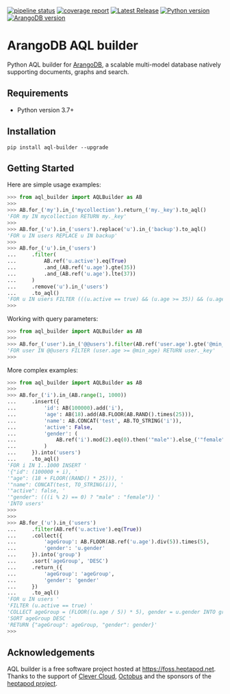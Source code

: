 [![pipeline status](https://foss.heptapod.net/aquapenguin/aql-builder/badges/branch/default/pipeline.svg)](https://foss.heptapod.net/aquapenguin/aql-builder/-/pipelines)
[![coverage report](https://foss.heptapod.net/aquapenguin/aql-builder/badges/branch/default/coverage.svg)](https://foss.heptapod.net/aquapenguin/aql-builder/-/commits/branch/default)
[![Latest Release](https://foss.heptapod.net/aquapenguin/aql-builder/-/badges/release.svg)](https://foss.heptapod.net/aquapenguin/aql-builder/-/releases)
[![Python version](https://img.shields.io/badge/Python-3.7%2B-blue)](https://www.python.org/)
[![ArangoDB version](https://img.shields.io/badge/ArangoDB-3.8%2B-%23DDDF72)](https://www.arangodb.com/docs/stable/aql/)


# ArangoDB AQL builder

Python AQL builder for [ArangoDB](https://www.arangodb.com), a scalable multi-model
database natively supporting documents, graphs and search.

## Requirements

- Python version 3.7+

## Installation

```shell
pip install aql-builder --upgrade
```

## Getting Started

Here are simple usage examples:

```python
>>> from aql_builder import AQLBuilder as AB
>>> 
>>> AB.for_('my').in_('mycollection').return_('my._key').to_aql()
'FOR my IN mycollection RETURN my._key'
>>> 
>>> AB.for_('u').in_('users').replace('u').in_('backup').to_aql()
'FOR u IN users REPLACE u IN backup'
>>> 
>>> AB.for_('u').in_('users')
...     .filter(
...         AB.ref('u.active').eq(True)
...         .and_(AB.ref('u.age').gte(35))
...         .and_(AB.ref('u.age').lte(37))
...     )
...     .remove('u').in_('users')
...     .to_aql()
'FOR u IN users FILTER (((u.active == true) && (u.age >= 35)) && (u.age <= 37)) REMOVE u IN users'
>>> 
```

Working with query parameters:

```python
>>> from aql_builder import AQLBuilder as AB
>>> 
>>> AB.for_('user').in_('@@users').filter(AB.ref('user.age').gte('@min_age')).return_('user._key').to_aql()
'FOR user IN @@users FILTER (user.age >= @min_age) RETURN user._key'
>>> 
```

More complex examples:

```python
>>> from aql_builder import AQLBuilder as AB
>>> 
>>> AB.for_('i').in_(AB.range(1, 1000))
...     .insert({
...         'id': AB(100000).add('i'),
...         'age': AB(18).add(AB.FLOOR(AB.RAND().times(25))),
...         'name': AB.CONCAT('test', AB.TO_STRING('i')),
...         'active': False,
...         'gender': (
...             AB.ref('i').mod(2).eq(0).then('"male"').else_('"female"')
...         )
...     }).into('users')
...     .to_aql()
'FOR i IN 1..1000 INSERT '
'{"id": (100000 + i), '
'"age": (18 + FLOOR((RAND() * 25))), '
'"name": CONCAT(test, TO_STRING(i)), '
'"active": false, '
'"gender": (((i % 2) == 0) ? "male" : "female")} '
'INTO users'
>>> 
>>> 
>>> AB.for_('u').in_('users')
...     .filter(AB.ref('u.active').eq(True))
...     .collect({
...         'ageGroup': AB.FLOOR(AB.ref('u.age').div(5)).times(5),
...         'gender': 'u.gender'
...     }).into('group')
...     .sort('ageGroup', 'DESC')
...     .return_({
...         'ageGroup': 'ageGroup',
...         'gender': 'gender'
...     })
...     .to_aql()
'FOR u IN users '
'FILTER (u.active == true) '
'COLLECT ageGroup = (FLOOR((u.age / 5)) * 5), gender = u.gender INTO group '
'SORT ageGroup DESC '
'RETURN {"ageGroup": ageGroup, "gender": gender}'
>>> 
```

## Acknowledgements

AQL builder is a free software project hosted at https://foss.heptapod.net. Thanks
to the support of [Clever Cloud](https://clever-cloud.com),
[Octobus](https://octobus.net) and the sponsors of the [heptapod project](https://heptapod.net/).